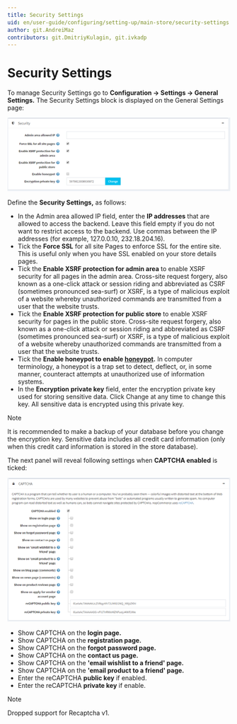 ```yaml
---
title: Security Settings
uid: en/user-guide/configuring/setting-up/main-store/security-settings
author: git.AndreiMaz
contributors: git.DmitriyKulagin, git.ivkadp
---
```

# Security Settings

To manage Security Settings go to **Configuration → Settings → General Settings.** The Security Settings block is displayed on the General Settings page:

![security](_static/security-settings/security.png)

Define the **Security Settings,** as follows:

* In the Admin area allowed IP field, enter the **IP addresses** that are allowed to access the backend. Leave this field empty if you do not want to restrict access to the backend. Use commas between the IP addresses (for example, 127.0.0.10, 232.18.204.16).
* Tick the **Force SSL** for all site Pages to enforce SSL for the entire site. This is useful only when you have SSL enabled on your store details pages.
* Tick the **Enable XSRF protection for admin area** to enable XSRF security for all pages in the admin area. Cross-site request forgery, also known as a one-click attack or session riding and abbreviated as CSRF (sometimes pronounced sea-surf) or XSRF, is a type of malicious exploit of a website whereby unauthorized commands are transmitted from a user that the website trusts.
* Tick the **Enable XSRF protection for public store** to enable XSRF security for pages in the public store. Cross-site request forgery, also known as a one-click attack or session riding and abbreviated as CSRF (sometimes pronounced sea-surf) or XSRF, is a type of malicious exploit of a website whereby unauthorized commands are transmitted from a user that the website trusts.
* Tick the **Enable honeypot to enable [honeypot](https://en.wikipedia.org/wiki/Honeypot_(computing)).** In computer terminology, a honeypot is a trap set to detect, deflect, or, in some manner, counteract attempts at unauthorized use of information systems.
* In the **Encryption private key** field, enter the encryption private key used for storing sensitive data. Click Change at any time to change this key. All sensitive data is encrypted using this private key.

> [!NOTE]
  > It is recommended to make a backup of your database before you change the encryption key. Sensitive data includes all credit card information (only when this credit card information is stored in the store database).

The next panel will reveal following settings when **CAPTCHA enabled** is ticked:

![captcha](_static/security-settings/captcha.png)

* Show CAPTCHA on the **login page.**
* Show CAPTCHA on the **registration page.**
* Show CAPTCHA on the **forgot password page.**
* Show CAPTCHA on the **contact us page.**
* Show CAPTCHA on the **'email wishlist to a friend' page.**
* Show CAPTCHA on the **'email product to a friend' page.**
* Enter the reCAPTCHA **public key** if enabled.
* Enter the reCAPTCHA **private key** if enable.

> [!NOTE]
  > Dropped support for Recaptcha v1.
